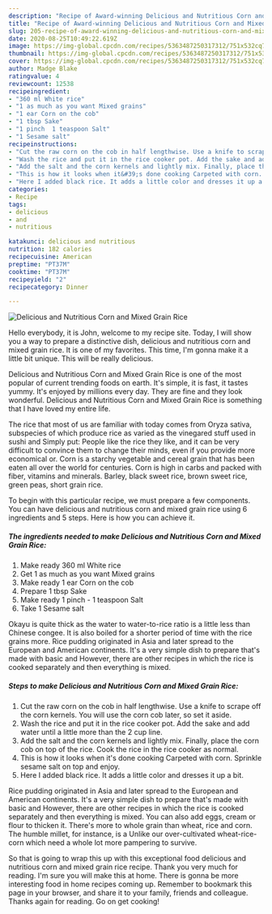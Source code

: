 ```yaml
---
description: "Recipe of Award-winning Delicious and Nutritious Corn and Mixed Grain Rice"
title: "Recipe of Award-winning Delicious and Nutritious Corn and Mixed Grain Rice"
slug: 205-recipe-of-award-winning-delicious-and-nutritious-corn-and-mixed-grain-rice
date: 2020-08-25T10:49:22.619Z
image: https://img-global.cpcdn.com/recipes/5363487250317312/751x532cq70/delicious-and-nutritious-corn-and-mixed-grain-rice-recipe-main-photo.jpg
thumbnail: https://img-global.cpcdn.com/recipes/5363487250317312/751x532cq70/delicious-and-nutritious-corn-and-mixed-grain-rice-recipe-main-photo.jpg
cover: https://img-global.cpcdn.com/recipes/5363487250317312/751x532cq70/delicious-and-nutritious-corn-and-mixed-grain-rice-recipe-main-photo.jpg
author: Madge Blake
ratingvalue: 4
reviewcount: 12538
recipeingredient:
- "360 ml White rice"
- "1 as much as you want Mixed grains"
- "1 ear Corn on the cob"
- "1 tbsp Sake"
- "1 pinch  1 teaspoon Salt"
- "1 Sesame salt"
recipeinstructions:
- "Cut the raw corn on the cob in half lengthwise. Use a knife to scrape off the corn kernels. You will use the corn cob later, so set it aside."
- "Wash the rice and put it in the rice cooker pot. Add the sake and add water until a little more than the 2 cup line."
- "Add the salt and the corn kernels and lightly mix. Finally, place the corn cob on top of the rice. Cook the rice in the rice cooker as normal."
- "This is how it looks when it&#39;s done cooking Carpeted with corn. Sprinkle sesame salt on top and enjoy."
- "Here I added black rice. It adds a little color and dresses it up a bit."
categories:
- Recipe
tags:
- delicious
- and
- nutritious

katakunci: delicious and nutritious 
nutrition: 182 calories
recipecuisine: American
preptime: "PT37M"
cooktime: "PT37M"
recipeyield: "2"
recipecategory: Dinner

---
```



![Delicious and Nutritious Corn and Mixed Grain Rice](https://img-global.cpcdn.com/recipes/5363487250317312/751x532cq70/delicious-and-nutritious-corn-and-mixed-grain-rice-recipe-main-photo.jpg)

Hello everybody, it is John, welcome to my recipe site. Today, I will show you a way to prepare a distinctive dish, delicious and nutritious corn and mixed grain rice. It is one of my favorites. This time, I'm gonna make it a little bit unique. This will be really delicious.

Delicious and Nutritious Corn and Mixed Grain Rice is one of the most popular of current trending foods on earth. It's simple, it is fast, it tastes yummy. It's enjoyed by millions every day. They are fine and they look wonderful. Delicious and Nutritious Corn and Mixed Grain Rice is something that I have loved my entire life.

The rice that most of us are familiar with today comes from Oryza sativa, subspecies of which produce rice as varied as the vinegared stuff used in sushi and Simply put: People like the rice they like, and it can be very difficult to convince them to change their minds, even if you provide more economical or. Corn is a starchy vegetable and cereal grain that has been eaten all over the world for centuries. Corn is high in carbs and packed with fiber, vitamins and minerals. Barley, black sweet rice, brown sweet rice, green peas, short grain rice.


To begin with this particular recipe, we must prepare a few components. You can have delicious and nutritious corn and mixed grain rice using 6 ingredients and 5 steps. Here is how you can achieve it.

<!--inarticleads1-->

##### The ingredients needed to make Delicious and Nutritious Corn and Mixed Grain Rice:

1. Make ready 360 ml White rice
1. Get 1 as much as you want Mixed grains
1. Make ready 1 ear Corn on the cob
1. Prepare 1 tbsp Sake
1. Make ready 1 pinch - 1 teaspoon Salt
1. Take 1 Sesame salt


Okayu is quite thick as the water to water-to-rice ratio is a little less than Chinese congee. It is also boiled for a shorter period of time with the rice grains more. Rice pudding originated in Asia and later spread to the European and American continents. It&#39;s a very simple dish to prepare that&#39;s made with basic and However, there are other recipes in which the rice is cooked separately and then everything is mixed. 

<!--inarticleads2-->

##### Steps to make Delicious and Nutritious Corn and Mixed Grain Rice:

1. Cut the raw corn on the cob in half lengthwise. Use a knife to scrape off the corn kernels. You will use the corn cob later, so set it aside.
1. Wash the rice and put it in the rice cooker pot. Add the sake and add water until a little more than the 2 cup line.
1. Add the salt and the corn kernels and lightly mix. Finally, place the corn cob on top of the rice. Cook the rice in the rice cooker as normal.
1. This is how it looks when it&#39;s done cooking Carpeted with corn. Sprinkle sesame salt on top and enjoy.
1. Here I added black rice. It adds a little color and dresses it up a bit.


Rice pudding originated in Asia and later spread to the European and American continents. It&#39;s a very simple dish to prepare that&#39;s made with basic and However, there are other recipes in which the rice is cooked separately and then everything is mixed. You can also add eggs, cream or flour to thicken it. There&#39;s more to whole grain than wheat, rice and corn. The humble millet, for instance, is a Unlike our over-cultivated wheat-rice-corn which need a whole lot more pampering to survive. 

So that is going to wrap this up with this exceptional food delicious and nutritious corn and mixed grain rice recipe. Thank you very much for reading. I'm sure you will make this at home. There is gonna be more interesting food in home recipes coming up. Remember to bookmark this page in your browser, and share it to your family, friends and colleague. Thanks again for reading. Go on get cooking!
